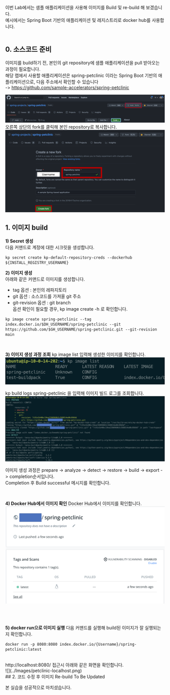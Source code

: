 이번 Lab에서는 샘플 애플리케이션을 사용해 이미지를 Build 및 re-build 해 보겠습니다.  <br/>
예시에서는 Spring Boot 기반의 애플리케이션 및 레지스트리로 docker hub를 사용합니다. <br/><br/>

## 0. 소스코드 준비
이미지를 build하기 전, 본인의 git repository에 샘플 애플리케이션을 pull 받아오는 과정이 필요합니다. <br/>
해당 랩에서 사용할 애플리케이션은 spring-petclinic 이라는 Spring Boot 기반의 애플리케이션으로, 다음 주소에서 확인할 수 있습니다 <br/>
-> https://github.com/sample-accelerators/spring-petclinic

![](../Images/fork-01.png)
<br/>
오른쪽 상단의 fork를 클릭해 본인 repository로 복사합니다.
<br/>
![](../Images/fork-02.png)


## 1. 이미지 build
**1) Secret 생성** 
<br/> 다음 커맨드로 계정에 대한 시크릿을 생성합니다.
```
kp secret create kp-default-repository-creds --dockerhub ${INSTALL_REGISTRY_USERNAME}
```

**2) 이미지 생성**
<br/>아래와 같은 커맨드로 이미지를 생성합니다. 
- tag 옵션 : 본인의 레파지토리
- git 옵션 : 소스코드를 가져올 git 주소
- git-revision 옵션 : git branch
<br/> 옵션 확인이 필요할 경우,  kp image create -h 로 확인합니다.

```
kp image create spring-petclinic --tag index.docker.io/$DH_USERNAME/spring-petclinic --git https://github.com/$GH_USERNAME/spring-petclinic.git --git-revision main
```
<br/>

**3) 이미지 생성 과정 조회**
kp image list 입력해 생성한 이미지를 확인합니다. <br/>
![](../Images/petclinic-0.png)

kp build logs spring-petclinic 을 입력해 이미지 빌드 로그를 조회합니다. <br/>
![](../Images/petclinic-1.png)

이미지 생성 과정은 prepare -> analyze -> detect -> restore -> build -> export -> completion순서입니다. <br/>
Completion 후 Build successful 메시지를 확인합니다.

<br/>

**4) Docker Hub에서 이미지 확인**
Docker Hub에서 이미지를 확인합니다.
![](../Images/docker.png)

<br/><br/>

**5) docker run으로 이미지 실행**
다음 커맨드를 실행해 build된 이미지가 잘 실행되는지 확인합니다.
```
docker run -p 8080:8080 index.docker.io/{Username}/spring-petclinic:latest
```
<br/>
http://localhost:8080/ 접근시 아래와 같은 화면을 확인합니다. <br/>
![](../Images/petclinic-localhost.png)

<br/>
## 2. 코드 수정 후 이미지 Re-build
To Be Updated



본 실습을 성공적으로 마치셨습니다.
